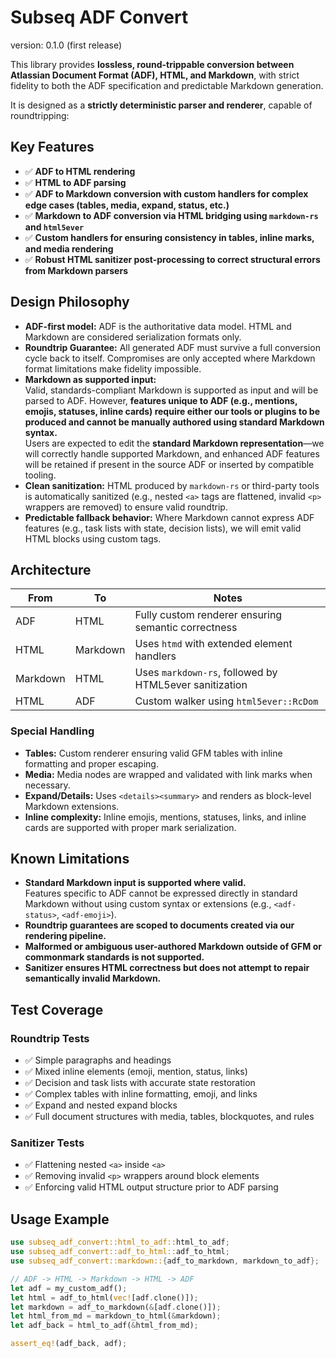 # Subseq ADF Convert

version: 0.1.0 (first release)

This library provides **lossless, round-trippable conversion between Atlassian
Document Format (ADF), HTML, and Markdown**, with strict fidelity to both the
ADF specification and predictable Markdown generation.

It is designed as a **strictly deterministic parser and renderer**, capable of
roundtripping:


## Key Features

- ✅ **ADF to HTML rendering**
- ✅ **HTML to ADF parsing**
- ✅ **ADF to Markdown conversion with custom handlers for complex edge cases (tables, media, expand, status, etc.)**
- ✅ **Markdown to ADF conversion via HTML bridging using `markdown-rs` and `html5ever`**
- ✅ **Custom handlers for ensuring consistency in tables, inline marks, and media rendering**
- ✅ **Robust HTML sanitizer post-processing to correct structural errors from Markdown parsers**

## Design Philosophy

- **ADF-first model:** ADF is the authoritative data model. HTML and Markdown are considered serialization formats only.
- **Roundtrip Guarantee:** All generated ADF must survive a full conversion cycle back to itself. Compromises are only accepted where Markdown format limitations make fidelity impossible.
- **Markdown as supported input:**  
  Valid, standards-compliant Markdown is supported as input and will be parsed to ADF. However, **features unique to ADF (e.g., mentions, emojis, statuses, inline cards) require either our tools or plugins to be produced and cannot be manually authored using standard Markdown syntax.**  
  Users are expected to edit the **standard Markdown representation**—we will correctly handle supported Markdown, and enhanced ADF features will be retained if present in the source ADF or inserted by compatible tooling.
- **Clean sanitization:** HTML produced by `markdown-rs` or third-party tools is automatically sanitized (e.g., nested `<a>` tags are flattened, invalid `<p>` wrappers are removed) to ensure valid roundtrip.
- **Predictable fallback behavior:** Where Markdown cannot express ADF features (e.g., task lists with state, decision lists), we will emit valid HTML blocks using custom tags.

## Architecture

| From       | To          | Notes                                              |
|------------|-------------|----------------------------------------------------|
| ADF        | HTML        | Fully custom renderer ensuring semantic correctness |
| HTML       | Markdown    | Uses `htmd` with extended element handlers        |
| Markdown   | HTML        | Uses `markdown-rs`, followed by HTML5ever sanitization |
| HTML       | ADF         | Custom walker using `html5ever::RcDom`            |

### Special Handling
- **Tables:** Custom renderer ensuring valid GFM tables with inline formatting and proper escaping.
- **Media:** Media nodes are wrapped and validated with link marks when necessary.
- **Expand/Details:** Uses `<details><summary>` and renders as block-level Markdown extensions.
- **Inline complexity:** Inline emojis, mentions, statuses, links, and inline cards are supported with proper mark serialization.

## Known Limitations
- **Standard Markdown input is supported where valid.**  
  Features specific to ADF cannot be expressed directly in standard Markdown without using custom syntax or extensions (e.g., `<adf-status>`, `<adf-emoji>`).
- **Roundtrip guarantees are scoped to documents created via our rendering pipeline.**
- **Malformed or ambiguous user-authored Markdown outside of GFM or commonmark standards is not supported.**
- **Sanitizer ensures HTML correctness but does not attempt to repair semantically invalid Markdown.**

## Test Coverage

### Roundtrip Tests
- ✅ Simple paragraphs and headings
- ✅ Mixed inline elements (emoji, mention, status, links)
- ✅ Decision and task lists with accurate state restoration
- ✅ Complex tables with inline formatting, emoji, and links
- ✅ Expand and nested expand blocks
- ✅ Full document structures with media, tables, blockquotes, and rules

### Sanitizer Tests
- ✅ Flattening nested `<a>` inside `<a>`
- ✅ Removing invalid `<p>` wrappers around block elements
- ✅ Enforcing valid HTML output structure prior to ADF parsing

## Usage Example

```rust
use subseq_adf_convert::html_to_adf::html_to_adf;
use subseq_adf_convert::adf_to_html::adf_to_html;
use subseq_adf_convert::markdown::{adf_to_markdown, markdown_to_adf};

// ADF -> HTML -> Markdown -> HTML -> ADF
let adf = my_custom_adf();
let html = adf_to_html(vec![adf.clone()]);
let markdown = adf_to_markdown(&[adf.clone()]);
let html_from_md = markdown_to_html(&markdown);
let adf_back = html_to_adf(&html_from_md);

assert_eq!(adf_back, adf);

